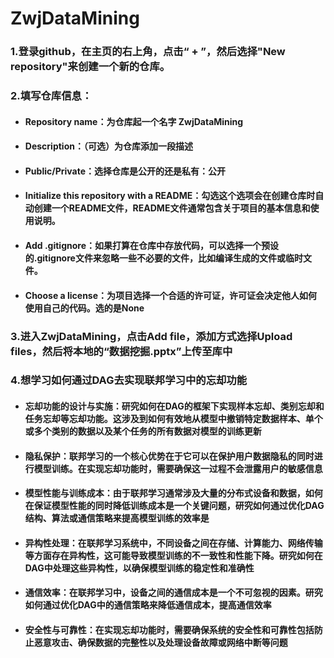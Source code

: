 # ZwjDataMining
### 1.登录github，在主页的右上角，点击“ + ”，然后选择"New repository"来创建一个新的仓库。

### 2.**填写仓库信息**：

- #### **Repository name**：为仓库起一个名字 ZwjDataMining

- #### **Description**：（可选）为仓库添加一段描述

- #### **Public/Private**：选择仓库是公开的还是私有：公开

- #### **Initialize this repository with a README**：勾选这个选项会在创建仓库时自动创建一个README文件，README文件通常包含关于项目的基本信息和使用说明。

- #### **Add .gitignore**：如果打算在仓库中存放代码，可以选择一个预设的.gitignore文件来忽略一些不必要的文件，比如编译生成的文件或临时文件。

- #### **Choose a license**：为项目选择一个合适的许可证，许可证会决定他人如何使用自己的代码。选的是None

### 3.进入ZwjDataMining，点击Add file，添加方式选择Upload files，然后将本地的“数据挖掘.pptx”上传至库中

### 4.想学习如何通过DAG去实现联邦学习中的忘却功能

- #### **忘却功能的设计与实施**：研究如何在DAG的框架下实现样本忘却、类别忘却和任务忘却等忘却功能。这涉及到如何有效地从模型中撤销特定数据样本、单个或多个类别的数据以及某个任务的所有数据对模型的训练更新

- #### **隐私保护**：联邦学习的一个核心优势在于它可以在保护用户数据隐私的同时进行模型训练。在实现忘却功能时，需要确保这一过程不会泄露用户的敏感信息

- #### **模型性能与训练成本**：由于联邦学习通常涉及大量的分布式设备和数据，如何在保证模型性能的同时降低训练成本是一个关键问题，研究如何通过优化DAG结构、算法或通信策略来提高模型训练的效率是

- #### **异构性处理**：在联邦学习系统中，不同设备之间在存储、计算能力、网络传输等方面存在异构性，这可能导致模型训练的不一致性和性能下降。研究如何在DAG中处理这些异构性，以确保模型训练的稳定性和准确性

- #### **通信效率**：在联邦学习中，设备之间的通信成本是一个不可忽视的因素。研究如何通过优化DAG中的通信策略来降低通信成本，提高通信效率

- #### **安全性与可靠性**：在实现忘却功能时，需要确保系统的安全性和可靠性包括防止恶意攻击、确保数据的完整性以及处理设备故障或网络中断等问题
